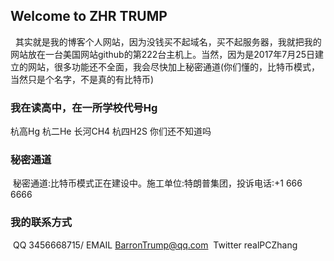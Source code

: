 ## Welcome to ZHR TRUMP
 
其实就是我的博客个人网站，因为没钱买不起域名，买不起服务器，我就把我的网站放在一台美国网站github的第222台主机上。当然，因为是2017年7月25日建立的网站，很多功能还不全面，我会尽快加上秘密通道(你们懂的，比特币模式，当然只是个名字，不是真的有比特币)
 
### 我在读高中，在一所学校代号Hg
杭高Hg 杭二He 长河CH4 杭四H2S  你们还不知道吗
### 秘密通道
 秘密通道:比特币模式正在建设中。施工单位:特朗普集团，投诉电话:+1 666 6666
### 我的联系方式
  QQ 3456668715/ EMAIL BarronTrump@qq.com
  Twitter realPCZhang
<script type="text/javascript">var cnzz_protocol = (("https:" == document.location.protocol) ? " https://" : " http://");document.write(unescape("%3Cspan id='cnzz_stat_icon_1263061790'%3E%3C/span%3E%3Cscript src='" + cnzz_protocol + "s19.cnzz.com/z_stat.php%3Fid%3D1263061790%26online%3D1%26show%3Dline' type='text/javascript'%3E%3C/script%3E"));</script>
